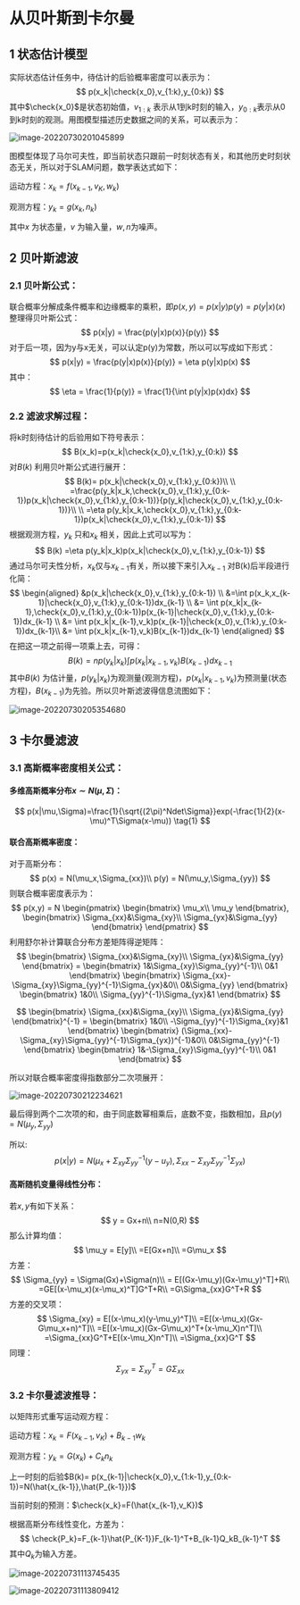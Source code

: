 # 从贝叶斯到卡尔曼

## 1 状态估计模型

实际状态估计任务中，待估计的后验概率密度可以表示为：
$$
p(x_k|\check{x_0},v_{1:k},y_{0:k})
$$
其中$\check{x_0}$是状态初始值，$v_{1:k}$ 表示从1到k时刻的输入，$y_{0:k}$表示从0到k时刻的观测。用图模型描述历史数据之间的关系，可以表示为：

![image-20220730201045899](01-从贝叶斯到卡尔曼.assets/image-20220730201045899.png)

图模型体现了马尔可夫性，即当前状态只跟前一时刻状态有关，和其他历史时刻状态无关，所以对于SLAM问题，数学表达式如下：

运动方程：$x_k = f(x_{k-1},v_K,w_k)$ 

观测方程：$y_k = g(x_k,n_k)$ 

其中$x$ 为状态量，$v$ 为输入量，$w,n$为噪声。

##  2 贝叶斯滤波

### 2.1 贝叶斯公式：

联合概率分解成条件概率和边缘概率的乘积，即$p(x,y)=p(x|y)p(y)=p(y|x)(x)$ 整理得贝叶斯公式：
$$
p(x|y) = \frac{p(y|x)p(x)}{p(y)}
$$
对于后一项，因为y与x无关，可以认定p(y)为常数，所以可以写成如下形式：
$$
p(x|y) = \frac{p(y|x)p(x)}{p(y)} = \eta p(y|x)p(x)
$$
其中：
$$
\eta = \frac{1}{p(y)} = \frac{1}{\int p(y|x)p(x)dx}
$$

### 2.2 滤波求解过程：

将k时刻待估计的后验用如下符号表示：
$$
B(x_k)=p(x_k|\check{x_0},v_{1:k},y_{0:k})
$$
对$B(k)$ 利用贝叶斯公式进行展开：
$$
B(k)= p(x_k|\check{x_0},v_{1:k},y_{0:k})\\
\\
=\frac{p(y_k|x_k,\check{x_0},v_{1:k},y_{0:k-1})p(x_k|\check{x_0},v_{1:k},y_{0:k-1})}{p(y_k|\check{x_0},v_{1:k},y_{0:k-1})}\\
\\
=\eta p(y_k|x_k,\check{x_0},v_{1:k},y_{0:k-1})p(x_k|\check{x_0},v_{1:k},y_{0:k-1})
$$
根据观测方程，$y_k$ 只和$x_k$ 相关，因此上式可以写为：
$$
B(k) =\eta p(y_k|x_k)p(x_k|\check{x_0},v_{1:k},y_{0:k-1})
$$
 通过马尔可夫性分析，$x_k$仅与$x_{k-1}$有关，所以接下来引入$x_{k-1}$ 对B(k)后半段进行化简：
$$
\begin{aligned}
&p(x_k|\check{x_0},v_{1:k},y_{0:k-1}) \\ 
&=\int p(x_k,x_{k-1}|\check{x_0},v_{1:k},y_{0:k-1})dx_{k-1} \\
&= \int p(x_k|x_{k-1},\check{x_0},v_{1:k},y_{0:k-1})p(x_{k-1}|\check{x_0},v_{1:k},y_{0:k-1})dx_{k-1} \\
&= \int p(x_k|x_{k-1},v_k)p(x_{k-1}|\check{x_0},v_{1:k},y_{0:k-1})dx_{k-1}\\
&= \int p(x_k|x_{k-1},v_k)B(x_{k-1})dx_{k-1}
\end{aligned}
$$
在把这一项之前得一项乘上去，可得：
$$
B(k) = np(y_k|x_k)\int p(x_k|x_{k-1},v_k)B(x_{k-1})dx_{k-1}
$$
其中$B(k)$ 为估计量，$p(y_k|x_k)$为观测量(观测方程)，$p(x_k|x_{k-1},v_k)$为预测量(状态方程)，$B(x_{k-1})$为先验。所以贝叶斯滤波得信息流图如下：

![image-20220730205354680](01-从贝叶斯到卡尔曼.assets/image-20220730205354680.png)

## 3 卡尔曼滤波

### 3.1  高斯概率密度相关公式：

#### 多维高斯概率分布$x \sim N(\mu,\Sigma)$：

$$
p(x|\mu,\Sigma)=\frac{1}{\sqrt{(2\pi)^Ndet\Sigma}}exp(-\frac{1}{2}(x-\mu)^T\Sigma(x-\mu)) \tag{1}
$$

#### 联合高斯概率密度：

对于高斯分布：
$$
p(x) = N(\mu_x,\Sigma_{xx})\\
p(y) = N(\mu_y,\Sigma_{yy})
$$
则联合概率密度表示为：
$$
p(x,y) = N
\begin{pmatrix}
\begin{bmatrix}
\mu_x\\
\mu_y
\end{bmatrix},
\begin{bmatrix}
\Sigma_{xx}&\Sigma_{xy}\\
\Sigma_{yx}&\Sigma_{yy}
\end{bmatrix}
\end{pmatrix}
$$
利用舒尔补计算联合分布方差矩阵得逆矩阵：
$$
\begin{bmatrix}
\Sigma_{xx}&\Sigma_{xy}\\
\Sigma_{yx}&\Sigma_{yy}
\end{bmatrix} = \begin{bmatrix}
1&\Sigma_{xy}\Sigma_{yy}^{-1}\\
0&1
\end{bmatrix}
\begin{bmatrix}
\Sigma_{xx}-\Sigma_{xy}\Sigma_{yy}^{-1}\Sigma_{yx}&0\\
0&\Sigma_{yy}
\end{bmatrix}
\begin{bmatrix}
1&0\\
\Sigma_{yy}^{-1}\Sigma_{yx}&1
\end{bmatrix}
$$

$$
\begin{bmatrix}
\Sigma_{xx}&\Sigma_{xy}\\
\Sigma_{yx}&\Sigma_{yy}
\end{bmatrix}^{-1} = \begin{bmatrix}
1&0\\
-\Sigma_{yy}^{-1}\Sigma_{xy}&1
\end{bmatrix}
\begin{bmatrix}
(\Sigma_{xx}-\Sigma_{xy}\Sigma_{yy}^{-1}\Sigma_{yx})^{-1}&0\\
0&\Sigma_{yy}^{-1}
\end{bmatrix}
\begin{bmatrix}
1&-\Sigma_{xy}\Sigma_{yy}^{-1}\\
0&1
\end{bmatrix}
$$

所以对联合概率密度得指数部分二次项展开：

![image-20220730212234621](01-从贝叶斯到卡尔曼.assets/image-20220730212234621.png)

最后得到两个二次项的和，由于同底数幂相乘后，底数不变，指数相加，且$p(y)=N(\mu_y,\Sigma_{yy})$ 

所以:
$$
p(x|y) = N(\mu_x+\Sigma_{xy}\Sigma_{yy}^{-1}(y-u_y),\Sigma_{xx}-\Sigma_{xy}\Sigma_{yy}^{-1}\Sigma_{yx})
$$

#### 高斯随机变量得线性分布：

若$x,y$有如下关系：
$$
y = Gx+n\\
n=N(0,R)
$$
那么计算均值：
$$
\mu_y = E[y]\\
=E[Gx+n]\\
=G\mu_x
$$
方差：
$$
\Sigma_{yy} = \Sigma(Gx)+\Sigma(n)\\
 = E[(Gx-\mu_y)(Gx-\mu_y)^T]+R\\
=GE[(x-\mu_x)(x-\mu_x)^T]G^T+R\\
 =G\Sigma_{xx}G^T+R
$$
方差的交叉项：
$$
\Sigma_{xy} = E[(x-\mu_x)(y-\mu_y)^T]\\
=E[(x-\mu_x)(Gx-G\mu_x+n)^T]\\
=E[(x-\mu_x)(Gx-G\mu_x)^T+(x-\mu_X)n^T]\\
=\Sigma_{xx}G^T+E[(x-\mu_X)n^T]\\
=\Sigma_{xx}G^T
$$
同理：
$$
\Sigma_{yx} = \Sigma_{xy}^T = G\Sigma_{xx}
$$

### 3.2 卡尔曼滤波推导：

以矩阵形式重写运动观方程：

运动方程：$x_k=F(x_{k-1},v_K)+B_{k-1}w_k$

观测方程：$y_k=G(x_k)+C_kn_k$

上一时刻的后验$B(k)= p(x_{k-1}|\check{x_0},v_{1:k-1},y_{0:k-1})=N(\hat{x_{k-1}},\hat{P_{k-1}})$

当前时刻的预测：$\check{x_k}=F(\hat{x_{k-1},v_K})$

根据高斯分布线性变化，方差为：
$$
\check{P_k}=F_{k-1}\hat{P_{K-1}}F_{k-1}^T+B_{k-1}Q_kB_{k-1}^T
$$
其中$Q_k$为输入方差。

![image-20220731113745435](01-从贝叶斯到卡尔曼.assets/image-20220731113745435.png)

![image-20220731113809412](01-从贝叶斯到卡尔曼.assets/image-20220731113809412.png)
